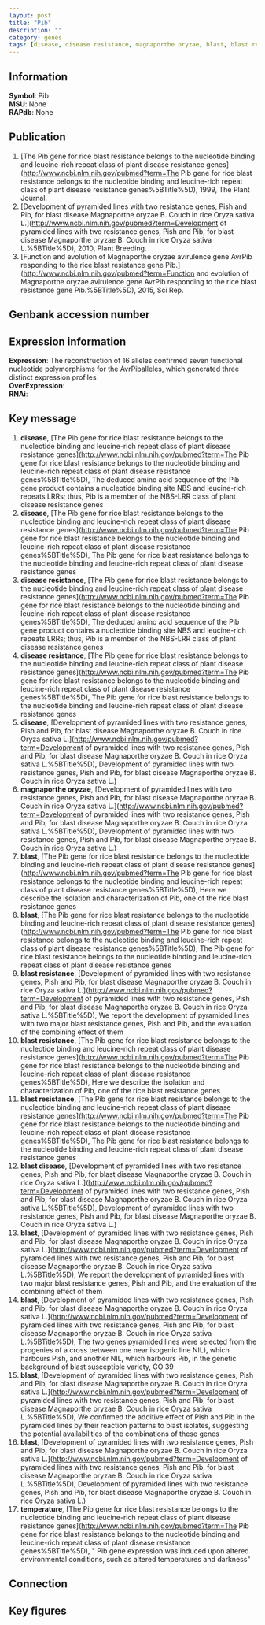 ```yaml
---
layout: post
title: "Pib"
description: ""
category: genes
tags: [disease, disease resistance, magnaporthe oryzae, blast, blast resistance, blast disease, temperature, Gene]
---
```


## Information
__Symbol__: Pib  
__MSU__: None  
__RAPdb__: None  

## Publication
1. [The Pib gene for rice blast resistance belongs to the nucleotide binding and leucine-rich repeat class of plant disease resistance genes](http://www.ncbi.nlm.nih.gov/pubmed?term=The Pib gene for rice blast resistance belongs to the nucleotide binding and leucine-rich repeat class of plant disease resistance genes%5BTitle%5D), 1999, The Plant Journal.
2. [Development of pyramided lines with two resistance genes, Pish and Pib, for blast disease Magnaporthe oryzae B. Couch in rice Oryza sativa L.](http://www.ncbi.nlm.nih.gov/pubmed?term=Development of pyramided lines with two resistance genes, Pish and Pib, for blast disease Magnaporthe oryzae B. Couch in rice Oryza sativa L.%5BTitle%5D), 2010, Plant Breeding.
3. [Function and evolution of Magnaporthe oryzae avirulence gene AvrPib responding to the rice blast resistance gene Pib.](http://www.ncbi.nlm.nih.gov/pubmed?term=Function and evolution of Magnaporthe oryzae avirulence gene AvrPib responding to the rice blast resistance gene Pib.%5BTitle%5D), 2015, Sci Rep.

## Genbank accession number

## Expression information
__Expression__: The reconstruction of 16 alleles confirmed seven functional nucleotide polymorphisms for the AvrPiballeles, which generated three distinct expression profiles  
__OverExpression__:  
__RNAi__:  

## Key message
1. __disease__, [The Pib gene for rice blast resistance belongs to the nucleotide binding and leucine-rich repeat class of plant disease resistance genes](http://www.ncbi.nlm.nih.gov/pubmed?term=The Pib gene for rice blast resistance belongs to the nucleotide binding and leucine-rich repeat class of plant disease resistance genes%5BTitle%5D),  The deduced amino acid sequence of the Pib gene product contains a nucleotide binding site NBS and leucine-rich repeats LRRs; thus, Pib is a member of the NBS-LRR class of plant disease resistance genes
2. __disease__, [The Pib gene for rice blast resistance belongs to the nucleotide binding and leucine-rich repeat class of plant disease resistance genes](http://www.ncbi.nlm.nih.gov/pubmed?term=The Pib gene for rice blast resistance belongs to the nucleotide binding and leucine-rich repeat class of plant disease resistance genes%5BTitle%5D), The Pib gene for rice blast resistance belongs to the nucleotide binding and leucine-rich repeat class of plant disease resistance genes
3. __disease resistance__, [The Pib gene for rice blast resistance belongs to the nucleotide binding and leucine-rich repeat class of plant disease resistance genes](http://www.ncbi.nlm.nih.gov/pubmed?term=The Pib gene for rice blast resistance belongs to the nucleotide binding and leucine-rich repeat class of plant disease resistance genes%5BTitle%5D),  The deduced amino acid sequence of the Pib gene product contains a nucleotide binding site NBS and leucine-rich repeats LRRs; thus, Pib is a member of the NBS-LRR class of plant disease resistance genes
4. __disease resistance__, [The Pib gene for rice blast resistance belongs to the nucleotide binding and leucine-rich repeat class of plant disease resistance genes](http://www.ncbi.nlm.nih.gov/pubmed?term=The Pib gene for rice blast resistance belongs to the nucleotide binding and leucine-rich repeat class of plant disease resistance genes%5BTitle%5D), The Pib gene for rice blast resistance belongs to the nucleotide binding and leucine-rich repeat class of plant disease resistance genes
5. __disease__, [Development of pyramided lines with two resistance genes, Pish and Pib, for blast disease Magnaporthe oryzae B. Couch in rice Oryza sativa L.](http://www.ncbi.nlm.nih.gov/pubmed?term=Development of pyramided lines with two resistance genes, Pish and Pib, for blast disease Magnaporthe oryzae B. Couch in rice Oryza sativa L.%5BTitle%5D), Development of pyramided lines with two resistance genes, Pish and Pib, for blast disease Magnaporthe oryzae B. Couch in rice Oryza sativa L.)  
6. __magnaporthe oryzae__, [Development of pyramided lines with two resistance genes, Pish and Pib, for blast disease Magnaporthe oryzae B. Couch in rice Oryza sativa L.](http://www.ncbi.nlm.nih.gov/pubmed?term=Development of pyramided lines with two resistance genes, Pish and Pib, for blast disease Magnaporthe oryzae B. Couch in rice Oryza sativa L.%5BTitle%5D), Development of pyramided lines with two resistance genes, Pish and Pib, for blast disease Magnaporthe oryzae B. Couch in rice Oryza sativa L.)  
7. __blast__, [The Pib gene for rice blast resistance belongs to the nucleotide binding and leucine-rich repeat class of plant disease resistance genes](http://www.ncbi.nlm.nih.gov/pubmed?term=The Pib gene for rice blast resistance belongs to the nucleotide binding and leucine-rich repeat class of plant disease resistance genes%5BTitle%5D),  Here we describe the isolation and characterization of Pib, one of the rice blast resistance genes
8. __blast__, [The Pib gene for rice blast resistance belongs to the nucleotide binding and leucine-rich repeat class of plant disease resistance genes](http://www.ncbi.nlm.nih.gov/pubmed?term=The Pib gene for rice blast resistance belongs to the nucleotide binding and leucine-rich repeat class of plant disease resistance genes%5BTitle%5D), The Pib gene for rice blast resistance belongs to the nucleotide binding and leucine-rich repeat class of plant disease resistance genes
9. __blast resistance__, [Development of pyramided lines with two resistance genes, Pish and Pib, for blast disease Magnaporthe oryzae B. Couch in rice Oryza sativa L.](http://www.ncbi.nlm.nih.gov/pubmed?term=Development of pyramided lines with two resistance genes, Pish and Pib, for blast disease Magnaporthe oryzae B. Couch in rice Oryza sativa L.%5BTitle%5D),  We report the development of pyramided lines with two major blast resistance genes, Pish and Pib, and the evaluation of the combining effect of them
10. __blast resistance__, [The Pib gene for rice blast resistance belongs to the nucleotide binding and leucine-rich repeat class of plant disease resistance genes](http://www.ncbi.nlm.nih.gov/pubmed?term=The Pib gene for rice blast resistance belongs to the nucleotide binding and leucine-rich repeat class of plant disease resistance genes%5BTitle%5D),  Here we describe the isolation and characterization of Pib, one of the rice blast resistance genes
11. __blast resistance__, [The Pib gene for rice blast resistance belongs to the nucleotide binding and leucine-rich repeat class of plant disease resistance genes](http://www.ncbi.nlm.nih.gov/pubmed?term=The Pib gene for rice blast resistance belongs to the nucleotide binding and leucine-rich repeat class of plant disease resistance genes%5BTitle%5D), The Pib gene for rice blast resistance belongs to the nucleotide binding and leucine-rich repeat class of plant disease resistance genes
12. __blast disease__, [Development of pyramided lines with two resistance genes, Pish and Pib, for blast disease Magnaporthe oryzae B. Couch in rice Oryza sativa L.](http://www.ncbi.nlm.nih.gov/pubmed?term=Development of pyramided lines with two resistance genes, Pish and Pib, for blast disease Magnaporthe oryzae B. Couch in rice Oryza sativa L.%5BTitle%5D), Development of pyramided lines with two resistance genes, Pish and Pib, for blast disease Magnaporthe oryzae B. Couch in rice Oryza sativa L.)  
13. __blast__, [Development of pyramided lines with two resistance genes, Pish and Pib, for blast disease Magnaporthe oryzae B. Couch in rice Oryza sativa L.](http://www.ncbi.nlm.nih.gov/pubmed?term=Development of pyramided lines with two resistance genes, Pish and Pib, for blast disease Magnaporthe oryzae B. Couch in rice Oryza sativa L.%5BTitle%5D),  We report the development of pyramided lines with two major blast resistance genes, Pish and Pib, and the evaluation of the combining effect of them
14. __blast__, [Development of pyramided lines with two resistance genes, Pish and Pib, for blast disease Magnaporthe oryzae B. Couch in rice Oryza sativa L.](http://www.ncbi.nlm.nih.gov/pubmed?term=Development of pyramided lines with two resistance genes, Pish and Pib, for blast disease Magnaporthe oryzae B. Couch in rice Oryza sativa L.%5BTitle%5D),  The two genes pyramided lines were selected from the progenies of a cross between one near isogenic line NIL), which harbours Pish, and another NIL, which harbours Pib, in the genetic background of blast susceptible variety, CO 39
15. __blast__, [Development of pyramided lines with two resistance genes, Pish and Pib, for blast disease Magnaporthe oryzae B. Couch in rice Oryza sativa L.](http://www.ncbi.nlm.nih.gov/pubmed?term=Development of pyramided lines with two resistance genes, Pish and Pib, for blast disease Magnaporthe oryzae B. Couch in rice Oryza sativa L.%5BTitle%5D),  We confirmed the additive effect of Pish and Pib in the pyramided lines by their reaction patterns to blast isolates, suggesting the potential availabilities of the combinations of these genes
16. __blast__, [Development of pyramided lines with two resistance genes, Pish and Pib, for blast disease Magnaporthe oryzae B. Couch in rice Oryza sativa L.](http://www.ncbi.nlm.nih.gov/pubmed?term=Development of pyramided lines with two resistance genes, Pish and Pib, for blast disease Magnaporthe oryzae B. Couch in rice Oryza sativa L.%5BTitle%5D), Development of pyramided lines with two resistance genes, Pish and Pib, for blast disease Magnaporthe oryzae B. Couch in rice Oryza sativa L.)  
17. __temperature__, [The Pib gene for rice blast resistance belongs to the nucleotide binding and leucine-rich repeat class of plant disease resistance genes](http://www.ncbi.nlm.nih.gov/pubmed?term=The Pib gene for rice blast resistance belongs to the nucleotide binding and leucine-rich repeat class of plant disease resistance genes%5BTitle%5D), " Pib gene expression was induced upon altered environmental conditions, such as altered temperatures and darkness"

## Connection

## Key figures


